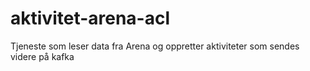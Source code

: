 # aktivitet-arena-acl
Tjeneste som leser data fra Arena og oppretter aktiviteter som sendes videre på kafka
